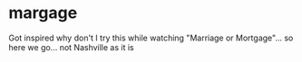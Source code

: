 # margage
Got inspired why don't I try this while watching "Marriage or Mortgage"... so here we go... not Nashville as it is 
